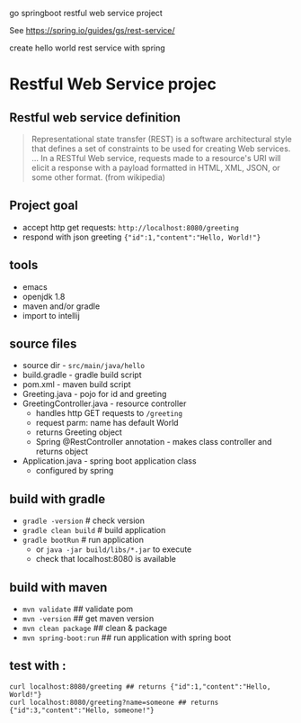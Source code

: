 go springboot restful web service project

See https://spring.io/guides/gs/rest-service/

create hello world rest service with spring

# Restful Web Service projec

## Restful web service definition
> Representational state transfer (REST) is a software architectural style that defines a set of constraints to be used for creating Web services. ... In a RESTful Web service, requests made to a resource's URI will elicit a response with a payload formatted in HTML, XML, JSON, or some other format. (from wikipedia)

## Project goal
* accept http get requests:
`http://localhost:8080/greeting`
* respond with json greeting 
`{"id":1,"content":"Hello, World!"}`

## tools
* emacs
* openjdk 1.8
* maven and/or gradle
* import to intellij

## source files
* source dir - `src/main/java/hello`
* build.gradle - gradle build script 
* pom.xml - maven build script
* Greeting.java - pojo for id and greeting 
* GreetingController.java - resource controller 
  - handles http GET requests to `/greeting`
  - request parm: name has default World
  - returns Greeting object
  - Spring @RestController annotation - makes class controller and returns object
* Application.java - spring boot application class
  - configured by spring 
  
  
## build with gradle
* `gradle -version` # check version
* `gradle clean build` # build application
* `gradle bootRun` # run application
   * or `java -jar build/libs/*.jar` to execute
   * check that localhost:8080 is available

## build with maven
* `mvn validate` ## validate pom
* `mvn -version` ## get maven version
* `mvn clean package`   ## clean & package
* `mvn spring-boot:run` ## run application with spring boot 



## test with :
```
curl localhost:8080/greeting ## returns {"id":1,"content":"Hello, World!"}
curl localhost:8080/greeting?name=someone ## returns {"id":3,"content":"Hello, someone!"}
``` 

